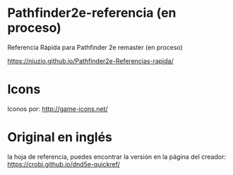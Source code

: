 Pathfinder2e-referencia (en proceso)
==============

Referencia Rápida para Pathfinder 2e remaster (en proceso)

https://niuzio.github.io/Pathfinder2e-Referencias-rapida/

Icons
==============

Iconos por: http://game-icons.net/


Original en inglés
==============
la hoja de referencia, puedes encontrar la versión en la página del creador: https://crobi.github.io/dnd5e-quickref/
